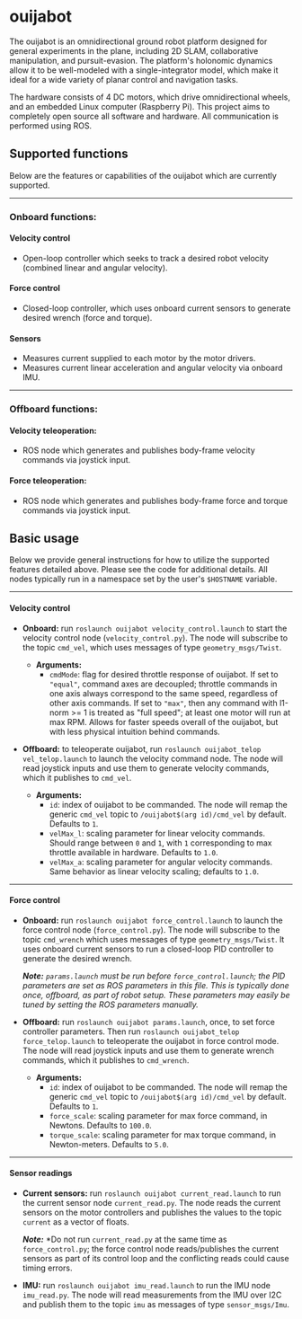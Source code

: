 # ouijabot

The ouijabot is an omnidirectional ground robot platform designed for general experiments in the plane, including 2D SLAM, collaborative manipulation, and pursuit-evasion. The platform's holonomic dynamics allow it to be well-modeled with a single-integrator model, which make it ideal for a wide variety of planar control and navigation tasks.

The hardware consists of 4 DC motors, which drive omnidirectional wheels, and an embedded Linux computer (Raspberry Pi). This project aims to completely open source all software and hardware. All communication is performed using ROS.

## Supported functions
Below are the features or capabilities of the ouijabot which
are currently supported.

---

### Onboard functions:
#### Velocity control
* Open-loop controller which seeks to track a desired robot velocity
  (combined linear and angular velocity).

#### Force control
* Closed-loop controller, which uses onboard current sensors to
  generate desired wrench (force and torque).

#### Sensors
* Measures current supplied to each motor by the motor drivers.
* Measures current linear acceleration and angular velocity via onboard IMU.

---
### Offboard functions:
#### Velocity teleoperation:
* ROS node which generates and publishes body-frame velocity
  commands via joystick input.

#### Force teleoperation:
* ROS node which generates and publishes body-frame force and torque commands
  via joystick input.


## Basic usage
Below we provide general instructions for how to utilize the supported features detailed above. Please see the code for additional details. All nodes typically run in a namespace set by the user's `$HOSTNAME` variable.

---

#### Velocity control
* **Onboard:** run `roslaunch ouijabot velocity_control.launch` to start the velocity control node (`velocity_control.py`). The node will subscribe to the topic `cmd_vel`, which uses messages of type `geometry_msgs/Twist`.
  * **Arguments:**
    * `cmdMode`: flag for desired throttle response of ouijabot. If set to `"equal"`, command axes are decoupled; throttle commands in one axis always correspond to the same speed, regardless of other axis commands. If set to `"max"`, then any command with l1-norm >= 1 is treated as "full speed"; at least one motor will run at max RPM. Allows for faster speeds overall of the ouijabot, but with less physical intuition behind commands.


* **Offboard:** to teleoperate ouijabot, run `roslaunch ouijabot_telop vel_telop.launch` to launch the velocity command node. The node will read joystick inputs and use them to generate velocity commands, which it publishes to `cmd_vel`.
  * **Arguments:**
    * `id`: index of ouijabot to be commanded. The node will remap the generic `cmd_vel` topic to `/ouijabot$(arg id)/cmd_vel` by default. Defaults to `1`.
    * `velMax_l`: scaling parameter for linear velocity commands. Should range between `0` and `1`, with `1` corresponding to max throttle available in hardware. Defaults to `1.0`.
    * `velMax_a`: scaling parameter for angular velocity commands. Same behavior as linear velocity scaling; defaults to `1.0`.
---
#### Force control
* **Onboard:** run `roslaunch ouijabot force_control.launch` to launch the force control node (`force_control.py`). The node will subscribe to the topic `cmd_wrench` which uses messages of type `geometry_msgs/Twist`. It uses onboard current sensors to run a closed-loop PID controller to generate the desired wrench.

    __*Note:*__ *`params.launch` must be run before `force_control.launch`; the PID parameters are set as ROS parameters in this file. This is typically done once, offboard, as part of robot setup. These parameters may easily be tuned by setting the ROS parameters manually.*

* **Offboard:** run `roslaunch ouijabot params.launch`, once, to set force controller parameters. Then run `roslaunch ouijabot_telop force_telop.launch` to teleoperate the ouijabot in force control mode. The node will read joystick inputs and use them to generate wrench commands, which it publishes to `cmd_wrench`.
  * **Arguments:**
    * `id`: index of ouijabot to be commanded. The node will remap the generic `cmd_vel` topic to `/ouijabot$(arg id)/cmd_vel` by default. Defaults to `1`.
    * `force_scale`: scaling parameter for max force command, in Newtons. Defaults to `100.0`.
    * `torque_scale`: scaling parameter for max torque command, in Newton-meters. Defaults to `5.0`.

---

#### Sensor readings
* **Current sensors:** run `roslaunch ouijabot current_read.launch` to run the current sensor node `current_read.py`. The node reads the current sensors on the motor controllers and publishes the values to the topic `current` as a vector of floats.

    __*Note:*__ *Do not run `current_read.py` at the same time as `force_control.py`; the force control node reads/publishes the current sensors as part of its control loop and the conflicting reads could cause timing errors.

* **IMU:** run `roslaunch ouijabot imu_read.launch` to run the IMU node `imu_read.py`. The node will read measurements from the IMU over I2C and publish them to the topic `imu` as messages of type `sensor_msgs/Imu`.
